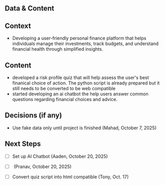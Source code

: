 ## Data & Content

## Context
- Developing a user-friendly personal finance platform that helps individuals manage their investments, track budgets, and understand financial health through simplified insights.

## Content
- developed a risk profile quiz that will help assess the user's best finanical choice of action. The python script is already prepared but it still needs to be converted to be web compatible
- started developing an ai chatbot the help users answer common questions regarding financial choices and advice. 

## Decisions (if any)
- Use fake data only until project is finished (Mahad, October 7, 2025)

## Next Steps
- [ ] Set up AI Chatbot (Aaden, October 20, 2025)
- [ ] <Persoanlized Newsfeed> (Pranav, October 20, 2025) 
- [ ] Convert quiz script into html compatible (Tony, Oct. 17)

